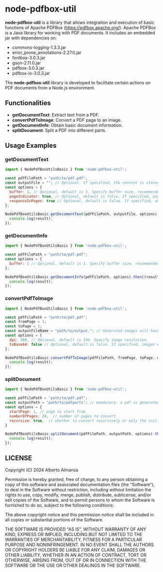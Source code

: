 # node-pdfbox-util

**node-pdfbox-util** is a library that allows integration and execution of basic functions of Apache PDFBox (https://pdfbox.apache.org/). Apache PDFBox is a Java library for working with PDF documents. It includes an embedded jar with dependencies on:

- commons-logging-1.3.3.jar
- error_prone_annotations-2.27.0.jar
- fontbox-3.0.3.jar
- gson-2.11.0.jar
- pdfbox-3.0.3.jar
- pdfbox-io-3.0.3.jar

The **node-pdfbox-util** library is developed to facilitate certain actions on PDF documents from a Node.js environment.

## Functionalities

- **getDocumentText**: Extract text from a PDF.
- **convertPdfToImage**: Convert a PDF page to an image.
- **getDocumentInfo**: Obtain basic document information.
- **splitDocument**: Split a PDF into different parts.

## Usage Examples

### getDocumentText
```javascript
import { NodePdfBoxUtilsBasic } from 'node-pdfbox-util';

const pdfFilePath = "path/to/pdf.pdf";
const outputFile = ""; // Optional. If specified, the content is stored at the specified path.
const options = {
  buffer: 1, // Optional, default is 1. Specify buffer size, recommended to increase for very large documents.
  pageIndicator: true, // Optional, default is false. If specified, page number will be included in the text.
  responseInPages: true // Optional, default is false. If specified, an array with the text of each page will be returned.
};

NodePdfBoxUtilsBasic.getDocumentText(pdfFilePath, outputFile, options).then((result) => {
  console.log(result);
});
```

### getDocumentInfo
```javascript
import { NodePdfBoxUtilsBasic } from 'node-pdfbox-util';

const pdfFilePath = "path/to/pdf.pdf";
const options = {
  buffer: 1 // Optional, default is 1. Specify buffer size, recommended to increase for very large documents.
};

NodePdfBoxUtilsBasic.getDocumentInfo(pdfFilePath, options).then((result) => {
  console.log(result);
});
```

### convertPdfToImage
```javascript
import { NodePdfBoxUtilsBasic } from 'node-pdfbox-util';

const pdfFilePath = "path/to/pdf.pdf";
const fromPage = 1;
const toPage = 1;
const outputFileName = "path/to/output."; // Generated images will have .png extension and a page number at the end of the file name.
const options = {
  dpi: 300, // Optional, default is 200. Specify image resolution.
  toBase64: false // Optional, default is false. If specified, images will be returned as a base64 array.
};

NodePdfBoxUtilsBasic.convertPdfToImage(pdfFilePath, fromPage, toPage, outputFileName, options).then((result) => {
  console.log(result);
});
```


### splitDocument
```javascript
import { NodePdfBoxUtilsBasic } from 'node-pdfbox-util';

const pdfFilePath = "path/to/pdf.pdf";
const outputPath = "path/to/pdfparts"; // mandatory. a pdf is generated for each part with naming convention "_part_x.pdf"
const options = { 
  startPage: 1, // page to start from 
  numberOfPages: 20,  // number of pages to convert
  recursive: true,  // whether to convert recursively or only the initial range
}

NodePdfBoxUtilsBasic.splitDocument(pdfFilePath, outputPath, options).then((result) => {
  console.log(result);
});
```


## LICENSE
Copyright (C) 2024 Alberto Almansa

Permission is hereby granted, free of charge, to any person obtaining
a copy of this software and associated documentation files (the
"Software"), to deal in the Software without restriction, including
without limitation the rights to use, copy, modify, merge, publish,
distribute, sublicense, and/or sell copies of the Software, and to
permit persons to whom the Software is furnished to do so, subject to
the following conditions:

The above copyright notice and this permission notice shall be
included in all copies or substantial portions of the Software.

THE SOFTWARE IS PROVIDED "AS IS", WITHOUT WARRANTY OF ANY KIND,
EXPRESS OR IMPLIED, INCLUDING BUT NOT LIMITED TO THE WARRANTIES OF
MERCHANTABILITY, FITNESS FOR A PARTICULAR PURPOSE AND
NONINFRINGEMENT. IN NO EVENT SHALL THE AUTHORS OR COPYRIGHT HOLDERS BE
LIABLE FOR ANY CLAIM, DAMAGES OR OTHER LIABILITY, WHETHER IN AN ACTION
OF CONTRACT, TORT OR OTHERWISE, ARISING FROM, OUT OF OR IN CONNECTION
WITH THE SOFTWARE OR THE USE OR OTHER DEALINGS IN THE SOFTWARE.